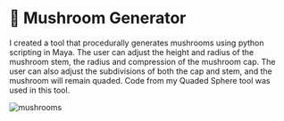 # 🍄 Mushroom Generator

I created a tool that procedurally generates mushrooms using python scripting in Maya. The user can adjust the height and radius of the mushroom stem, the radius and compression of the mushroom cap. The user can also adjust the subdivisions of both the cap and stem, and the mushroom will remain quaded. Code from my Quaded Sphere tool was used in this tool.

![mushrooms](./Image/final.gif)
